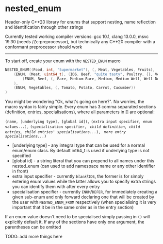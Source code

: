 # nested_enum

Header-only C++20 library for enums that support nesting, name reflection and identification through other strings 

Currently tested working compiler versions: gcc 10.1, clang 13.0.0, msvc 19.30 (needs /Zc:preprocessor), but technically any C++20 compiler with a conformant preprocessor should work

---
To start off, create your enum with the `NESTED_ENUM` macro
```c++
NESTED_ENUM((Food, int, "Supermarket"), (, Meat, Vegetables, Fruits),
	(ENUM, (Meat, uint64_t), (IDS, Beef, "quite tasty", Poultry, {}, Venison, "not as tasty"),
		(ENUM, Beef, (, Rare, Medium Rare, Medium, Medium Well, Well Done))
	),
	(ENUM, Vegetables, (, Tomato, Potato, Carrot, Cucumber))
)
```
You might be wondering "Ok, what's going on here?". No worries, the macro syntax is fairly simple. Every enum has 3 comma separated sections (definition, entries, specialisations), where all parameters in [] are optional: 

`(name, [underlying type], [global id]),` `(extra input specifier, enum values...),` `(specialisation specifier, ` *`child definition, child entries, child entries' specialisations...`*`), ` *`more entry specialisations...`*`)`

 - [underlying type] - any integral type that can be used for a normal enum/enum class. By default int64_t is used if underlying type is not specified 
 - [global id] - a string literal that you can prepend to all names under this nested_enum (can used to add namespace name or any other identifier in front)
 - extra input specifier - currently *`blank`*/`IDS`, the former is for simply entering enum values while the latter allows you to specify extra strings you can identify them with after every entry
 - specialisation specifier - currently `ENUM`/`DEFER`, for immediately creating a given sub-enum and only forward declaring one that will be created by the user with `NESTED_ENUM_FROM` respectively (when specialising it is very important that it be in the same order as in the entry section)

If an enum value doesn't need to be specialised simply passing in `()` will explicitly default it. If any of the sections have only one argument, the parentheses can be omitted

TODO: add more things here
